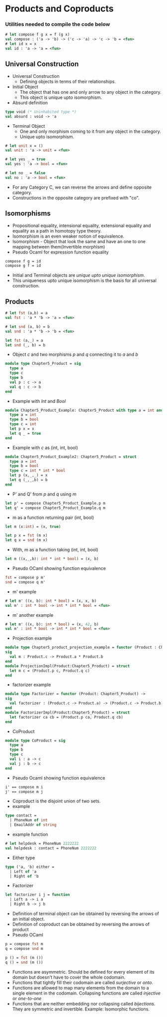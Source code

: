 # Products and Coproducts
### Utilities needed to compile the code below
```ocaml
# let compose f g x = f (g x)
val compose : ('a -> 'b) -> ('c -> 'a) -> 'c -> 'b = <fun>
# let id x = x
val id : 'a -> 'a = <fun>
```
## Universal Construction
* Universal Construction
  - Defining objects in terms of their relationships.
* Initial Object
  - The object that has one and only arrow to any object in the category.
  - This object is unique upto isomorphism.
* Absurd definition
```OCaml
type void (* Uninhabited type *)
val absurd : void -> 'a
```
* Terminal Object
  - One and only morphism coming to it from any object in the category.
  - Unique upto isomorphism.
```ocaml
# let unit x = ()
val unit : 'a -> unit = <fun>
```
```ocaml
# let yes _ = true
val yes : 'a -> bool = <fun>
```
```ocaml
# let no _ = false
val no : 'a -> bool = <fun>
```
* For any Category C, we can reverse the arrows and define opposite category.
* Constructions in the opposite category are prefixed with "co".
## Isomorphisms
* Propositional equality, intensional equality, extensional equality and equality as a path in homotopy type theory.
* Isomorphism is an even weaker notion of equivalence.
* Isomorphism - Object that look the same and have an one to one mapping between them(Invertible morphism)
* Pseudo Ocaml for expression function equality
```OCaml
compose f g = id
compose g f = id
```
* Initial and Terminal objects are *unique upto unique isomorphism*.
* This uniqueness upto unique isomorphism is the basis for all universal construction.
## Products
```ocaml
# let fst (a,b) = a
val fst : 'a * 'b -> 'a = <fun>
```
```ocaml
# let snd (a, b) = b
val snd : 'a * 'b -> 'b = <fun>
```
```ocaml
let fst (a,_) = a
let snd (_, b) = b
```
* Object *c* and two morphisms *p* and *q* connecting it to *a* and *b*
```ocaml
module type Chapter5_Product = sig
  type a
  type c
  type b
  val p : c -> a
  val q : c -> b
end
```
* Example with *Int* and *Bool*
```ocaml
module Chapter5_Product_Example: Chapter5_Product with type a = int and type b = bool and type c = int = struct
  type a = int
  type b = bool
  type c = int
  let p x = x
  let q _ = true
end
```
* Example with *c* as (int, int, bool)
```ocaml
module Chapter5_Product_Example2: Chapter5_Product = struct
  type a = int
  type b = bool
  type c = int * int * bool
  let p (x,_,_) = x
  let q (_,_,b) = b
end
```
* P' and Q' from *p* and *q* using *m*
```OCaml
let p' = compose Chapter5_Product_Example.p m
let q' = compose Chapter5_Product_Example.q m
```
* m as a function returning pair (int, bool)
```ocaml
let m (x:int) = (x, true)
```
```ocaml
let p x = fst (m x)
let q x = snd (m x)
```
* With, m as a function taking (int, int, bool)
```ocaml
let m ((x,_,b): int * int * bool) = (x, b)
```
* Pseudo OCaml showing function equivalence
```OCaml
fst = compose p m'
snd = compose q m'
```
* m' example
```ocaml
# let m' ((x, b): int * bool) = (x, x, b)
val m' : int * bool -> int * int * bool = <fun>
```
* m' another example
```ocaml
# let m' ((x, b): int * bool) = (x, 42, b)
val m' : int * bool -> int * int * bool = <fun>
```
* Projection example
```ocaml
module type Chapter5_product_projection_example = functor (Product : Chapter5_Product) ->
sig
  val m : Product.c -> Product.a * Product.b
end
module ProjectionImpl(Product:Chapter5_Product) = struct
  let m c = (Product.p c, Product.q c)
end
```
* factorizer example
```ocaml
module type Factorizer = functor (Product: Chapter5_Product) ->
sig
  val factorizer : (Product.c -> Product.a) -> (Product.c -> Product.b) -> (Product.c -> Product.a * Product.b)
end
module FactorizerImpl(Product:Chapter5_Product) = struct
  let factorizer ca cb = (Product.p ca, Product.q cb)
end
```
* CoProduct
```ocaml
module type CoProduct = sig
  type a
  type b
  type c
  val i : a -> c
  val j : b -> c
end
```
* Pseudo Ocaml showing function equivalence
```OCaml
i' == compose m i
j' == compose m j
```
* Coproduct is the disjoint union of two sets.
* example
```ocaml
type contact = 
  | PhoneNum of int
  | EmailAddr of string
```
* example function
```ocaml
# let helpdesk = PhoneNum 2222222
val helpdesk : contact = PhoneNum 2222222
```
* Either type
```ocaml
type ('a, 'b) either =
  | Left of 'a
  | Right of 'b
```
* Factorizer
```ocaml
let factorizer i j = function
  | Left a -> i a
  | Right b -> j b
```
* Definition of terminal object can be obtained by reversing the arrows of an initial object.
* Definition of coproduct can be obtained by reversing the arrows of product
* Pseudo OCaml
```OCaml
p = compose fst m
q = compose snd m
```
```OCaml
p () = fst (m ())
q () = snd (m ())
```
* Functions are asymmetric. Should be defined for every element of its domain but doesn't have to cover the whole codomain.
* Functions that tightly fill their codomain are called *surjective* or *onto*.
* Functions are allowed to map many elements from the domain to a single element in the codomain. Collapsing functions are called *injective* or *one-to-one*
* Functions that are neither embedding nor collapsing called *bijections*. They are symmetric and invertible. Example: Isomorphic functions.
